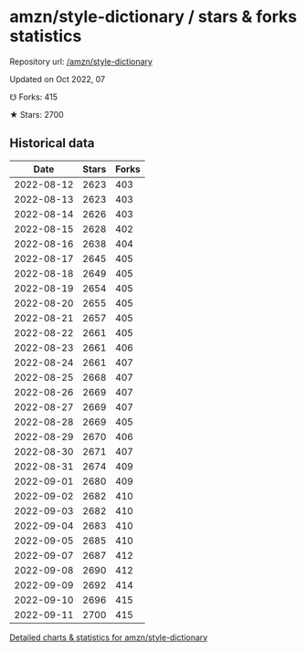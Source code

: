 # amzn/style-dictionary / stars & forks statistics

Repository url: [/amzn/style-dictionary](https://github.com/amzn/style-dictionary)

Updated on Oct 2022, 07

☋ Forks: 415

★ Stars: 2700

## Historical data
| Date | Stars | Forks |
|------|-------|-------|
| 2022-08-12 | 2623 | 403 | 
| 2022-08-13 | 2623 | 403 | 
| 2022-08-14 | 2626 | 403 | 
| 2022-08-15 | 2628 | 402 | 
| 2022-08-16 | 2638 | 404 | 
| 2022-08-17 | 2645 | 405 | 
| 2022-08-18 | 2649 | 405 | 
| 2022-08-19 | 2654 | 405 | 
| 2022-08-20 | 2655 | 405 | 
| 2022-08-21 | 2657 | 405 | 
| 2022-08-22 | 2661 | 405 | 
| 2022-08-23 | 2661 | 406 | 
| 2022-08-24 | 2661 | 407 | 
| 2022-08-25 | 2668 | 407 | 
| 2022-08-26 | 2669 | 407 | 
| 2022-08-27 | 2669 | 407 | 
| 2022-08-28 | 2669 | 405 | 
| 2022-08-29 | 2670 | 406 | 
| 2022-08-30 | 2671 | 407 | 
| 2022-08-31 | 2674 | 409 | 
| 2022-09-01 | 2680 | 409 | 
| 2022-09-02 | 2682 | 410 | 
| 2022-09-03 | 2682 | 410 | 
| 2022-09-04 | 2683 | 410 | 
| 2022-09-05 | 2685 | 410 | 
| 2022-09-07 | 2687 | 412 | 
| 2022-09-08 | 2690 | 412 | 
| 2022-09-09 | 2692 | 414 | 
| 2022-09-10 | 2696 | 415 | 
| 2022-09-11 | 2700 | 415 | 


[Detailed charts & statistics for amzn/style-dictionary](https://reviewgithub.com/rep/amzn/style-dictionary)

